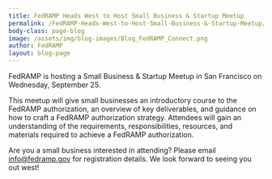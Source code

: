 ```yaml
---
title: FedRAMP Heads West to Host Small Business & Startup Meetup
permalink: /FedRAMP-Heads-West-to-Host-Small-Business-&-Startup-Meetup/
body-class: page-blog
image: /assets/img/blog-images/Blog_FedRAMP_Connect.png
author: FedRAMP
layout: blog-page
---
```

FedRAMP is hosting a Small Business & Startup Meetup in San Francisco on Wednesday, September 25. 

This meetup will give small businesses an introductory course to the FedRAMP authorization, an overview of key deliverables, and guidance on how to craft a FedRAMP authorization strategy. Attendees will gain an understanding of the requirements, responsibilities, resources, and materials required to achieve a FedRAMP authorization. 

Are you a small business interested in attending? Please email <a href="mailto:info@fedramp.gov">info@fedramp.gov</a> for registration details. We look forward to seeing you out west!

